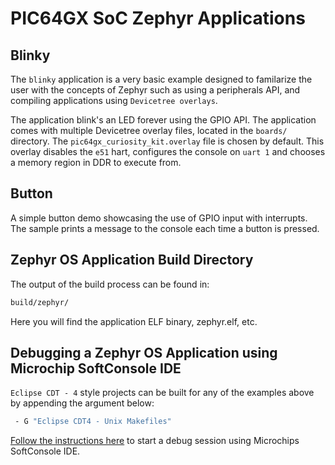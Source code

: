 # PIC64GX SoC Zephyr Applications

## Blinky

The `blinky` application is a very basic example designed to familarize the user
with the concepts of Zephyr such as using a peripherals API, and compiling applications using `Devicetree overlays`.

The application blink's an LED forever using the GPIO API.
The application comes with multiple Devicetree overlay files, located in the `boards/` directory.
The `pic64gx_curiosity_kit.overlay` file is chosen by default.
This overlay disables the `e51` hart, configures the console on `uart 1` and chooses a memory region in DDR to execute from.

## Button

A simple button demo showcasing the use of GPIO input with interrupts.
The sample prints a message to the console each time a button is pressed.

## Zephyr OS Application Build Directory

The output of the build process can be found in:

```bash
build/zephyr/
```

Here you will find the application ELF binary, zephyr.elf, etc.

## Debugging a Zephyr OS Application using Microchip SoftConsole IDE

`Eclipse CDT - 4` style projects can be built for any of the examples above by appending the argument below:

```bash
 - G "Eclipse CDT4 - Unix Makefiles"
```

[Follow the instructions here](../softconsole-launch-configs/README.md) to start a debug session using Microchips SoftConsole IDE.
